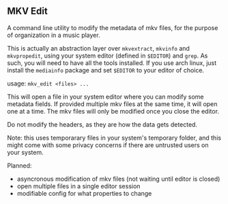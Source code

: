 ## MKV Edit
A command line utility to modify the metadata of mkv files, for the purpose of organization in a music player.

This is actually an abstraction layer over `mkvextract`, `mkvinfo` and `mkvpropedit`,
using your system editor (defined in `$EDITOR`) and `grep`.  As such, you will need
to have all the tools installed.  If you use arch linux, just install the `mediainfo`
package and set `$EDITOR` to your editor of choice.


usage:
`mkv_edit <files> ...`


This will open a file in your system editor where you can modify some metadata fields.
If provided multiple mkv files at the same time, it will open one at a time.  The mkv
files will only be modified once you close the editor.

Do not modify the headers, as they are how the data gets detected.

Note: this uses temporarary files in your system's temporary folder, and this might
come with some privacy concerns if there are untrusted users on your system.

Planned:
- asyncronous modification of mkv files (not waiting until editor is closed)
- open multiple files in a single editor session
- modifiable config for what properties to change
